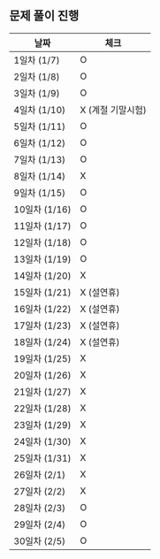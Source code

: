 ## 문제 풀이 진행

| 날짜 | 체크 |
| --- | --- |
| 1일차 (1/7) | O |
| 2일차 (1/8) | O |
| 3일차 (1/9) | O |
| 4일차 (1/10) | X (계절 기말시험) |
| 5일차 (1/11) | O |
| 6일차 (1/12) | O |
| 7일차 (1/13) | O |
| 8일차 (1/14) | X |
| 9일차 (1/15) | O |
| 10일차 (1/16) | O |
| 11일차 (1/17) | O |
| 12일차 (1/18) | O |
| 13일차 (1/19) | O |
| 14일차 (1/20) | X |
| 15일차 (1/21) | X (설연휴) |
| 16일차 (1/22) | X (설연휴) |
| 17일차 (1/23) | X (설연휴) |
| 18일차 (1/24) | X (설연휴) |
| 19일차 (1/25) | X |
| 20일차 (1/26) | X |
| 21일차 (1/27) | X |
| 22일차 (1/28) | X |
| 23일차 (1/29) | X |
| 24일차 (1/30) | X |
| 25일차 (1/31) | X |
| 26일차 (2/1) | X |
| 27일차 (2/2) | X |
| 28일차 (2/3) | O |
| 29일차 (2/4) | O |
| 30일차 (2/5) | O |